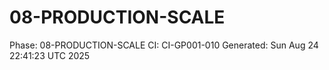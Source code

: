 # 08-PRODUCTION-SCALE
Phase: 08-PRODUCTION-SCALE
CI: CI-GP001-010
Generated: Sun Aug 24 22:41:23 UTC 2025
